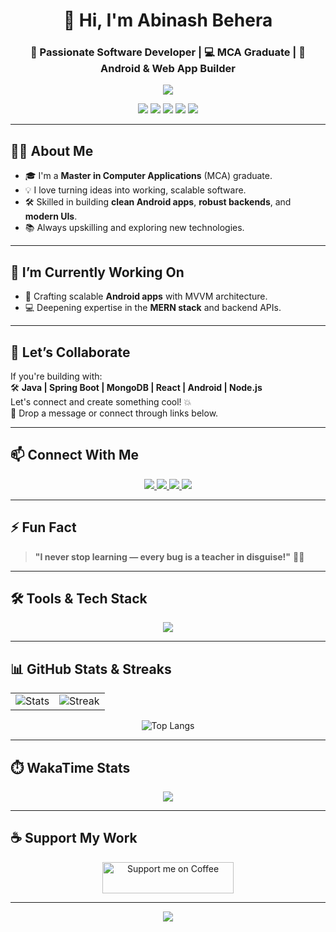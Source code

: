 

<h1 align="center">👋 Hi, I'm Abinash Behera</h1>
<h3 align="center">🚀 Passionate Software Developer | 💻 MCA Graduate | 📱 Android & Web App Builder</h3>

<p align="center">
  <img src="https://readme-typing-svg.herokuapp.com/?lines=Full-Stack+Developer;Android+App+Builder;Tech+Explorer;Always+Learning...&center=true&width=500&height=45&color=58A6FF&vCenter=true&size=22"/>
</p>

<p align="center">
  <img src="https://img.shields.io/badge/Java-ED8B00?style=for-the-badge&logo=java&logoColor=white"/>
  <img src="https://img.shields.io/badge/React-20232A?style=for-the-badge&logo=react&logoColor=61DAFB"/>
  <img src="https://img.shields.io/badge/Spring_Boot-6DB33F?style=for-the-badge&logo=spring-boot&logoColor=white"/>
  <img src="https://img.shields.io/badge/MongoDB-4EA94B?style=for-the-badge&logo=mongodb&logoColor=white"/>
  <img src="https://img.shields.io/badge/Android-3DDC84?style=for-the-badge&logo=android&logoColor=white"/>
</p>

---

## 👨‍💻 About Me  
- 🎓 I'm a **Master in Computer Applications** (MCA) graduate.  
- 💡 I love turning ideas into working, scalable software.  
- 🛠️ Skilled in building **clean Android apps**, **robust backends**, and **modern UIs**.  
- 📚 Always upskilling and exploring new technologies.

---

## 🔭 I’m Currently Working On  
- 📱 Crafting scalable **Android apps** with MVVM architecture.  
- 💻 Deepening expertise in the **MERN stack** and backend APIs.

---

## 🤝 Let’s Collaborate  
If you're building with:  
🛠️ **Java | Spring Boot | MongoDB | React | Android | Node.js**  
Let's connect and create something cool! 💥  
📩 Drop a message or connect through links below.

---

## 📫 Connect With Me  
<p align="center">
  <a href="mailto:abinashbehera9889@gmail.com">
    <img src="https://img.shields.io/badge/Gmail-D14836?style=for-the-badge&logo=gmail&logoColor=white"/>
  </a>
  <a href="https://github.com/lucky-world29" target="_blank">
    <img src="https://img.shields.io/badge/GitHub-100000?style=for-the-badge&logo=github&logoColor=white"/>
  </a>
  <a href="https://instagram.com/xir.rence" target="_blank">
    <img src="https://img.shields.io/badge/Instagram-E4405F?style=for-the-badge&logo=instagram&logoColor=white"/>
  </a>
  <a href="https://discord.com/users/729473858179956859" target="_blank">
    <img src="https://img.shields.io/badge/Discord-5865F2?style=for-the-badge&logo=discord&logoColor=white"/>
  </a>
</p>

---

## ⚡ Fun Fact  
> **"I never stop learning — every bug is a teacher in disguise!"** 🐞🚀

---

## 🛠️ Tools & Tech Stack
<p align="center">
  <img src="https://skillicons.dev/icons?i=java,spring,react,js,html,css,mongodb,nodejs,androidstudio,git,vscode,figma" />
</p>

---

## 📊 GitHub Stats & Streaks

<div align="center">
  <table>
    <tr>
      <td>
        <img src="https://github-readme-stats.vercel.app/api?username=lucky-world29&theme=onedark&show_icons=true&hide_border=true&count_private=true" alt="Stats"/>
      </td>
      <td>
        <img src="https://github-readme-streak-stats.herokuapp.com/?user=lucky-world29&theme=onedark&hide_border=true" alt="Streak"/>
      </td>
    </tr>
  </table>

  <img src="https://github-readme-stats.vercel.app/api/top-langs/?username=lucky-world29&theme=onedark&show_icons=true&hide_border=true&layout=compact" alt="Top Langs"/>
</div>

---

## ⏱️ WakaTime Stats
<p align="center">
  <img src="https://github-readme-stats.vercel.app/api/wakatime?username=lucky_world29&theme=onedark&hide_border=true"/>
</p>

---

## ☕ Support My Work

<p align="center">
  <a href="https://coff.ee/abinashbeh7" target="_blank">
    <img src="https://cdn.buymeacoffee.com/buttons/v2/default-yellow.png" alt="Support me on Coffee" width="210" height="50" >
  </a>
</p>

---

<!-- Footer -->
<p align="center">
  <img src="https://komarev.com/ghpvc/?username=lucky-world29&label=Profile+Views&color=brightgreen&style=flat"/>
</p>
